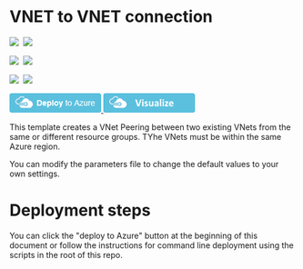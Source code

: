# VNET to VNET connection

<IMG SRC="https://azurequickstartsservice.blob.core.windows.net/badges/201-existing-vnet-to-vnet-peering/PublicLastTestDate.svg" />&nbsp;
<IMG SRC="https://azurequickstartsservice.blob.core.windows.net/badges/201-existing-vnet-to-vnet-peering/PublicDeployment.svg" />&nbsp;

<IMG SRC="https://azurequickstartsservice.blob.core.windows.net/badges/201-existing-vnet-to-vnet-peering/FairfaxLastTestDate.svg" />&nbsp;
<IMG SRC="https://azurequickstartsservice.blob.core.windows.net/badges/201-existing-vnet-to-vnet-peering/FairfaxDeployment.svg" />&nbsp;

<IMG SRC="https://azurequickstartsservice.blob.core.windows.net/badges/201-existing-vnet-to-vnet-peering/BestPracticeResult.svg" />&nbsp;
<IMG SRC="https://azurequickstartsservice.blob.core.windows.net/badges/201-existing-vnet-to-vnet-peering/CredScanResult.svg" />&nbsp;

<a href="https://portal.azure.com/#create/Microsoft.Template/uri/https%3A%2F%2Fraw.githubusercontent.com%2FAzure%2Fazure-quickstart-templates%2Fmaster%2F201-existing-vnet-to-vnet-peering%2Fazuredeploy.json" target="_blank">
    <img src="https://raw.githubusercontent.com/Azure/azure-quickstart-templates/master/1-CONTRIBUTION-GUIDE/images/deploytoazure.png"/>
</a>
<a href="http://armviz.io/#/?load=https%3A%2F%2Fraw.githubusercontent.com%2FAzure%2Fazure-quickstart-templates%2Fmaster%2F201-existing-vnet-to-vnet-peering%2Fazuredeploy.json" target="_blank">
    <img src="https://raw.githubusercontent.com/Azure/azure-quickstart-templates/master/1-CONTRIBUTION-GUIDE/images/visualizebutton.png"/>
</a>

This template creates a VNet Peering between two existing VNets from the same or different resource groups. TYhe VNets must be within the same Azure region.

You can modify the parameters file to change the default values to your own settings.


# Deployment steps
You can click the "deploy to Azure" button at the beginning of this document or follow the instructions for command line deployment using the scripts in the root of this repo.

